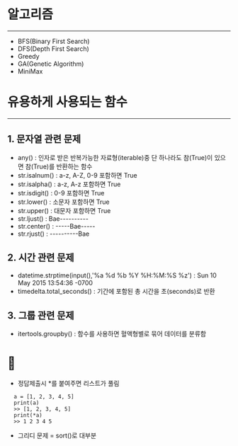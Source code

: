 # 알고리즘
---
- BFS(Binary First Search)
- DFS(Depth First Search)
- Greedy
- GA(Genetic Algorithm)
- MiniMax

# 유용하게 사용되는 함수
---
  
## 1. 문자열 관련 문제
- any() : 인자로 받은 반복가능한 자료형(iterable)중 단 하나라도 참(True)이 있으면 참(True)를 반환하는 함수
- str.isalnum() : a-z, A-Z, 0-9 포함하면 True
- str.isalpha() : a-z, A-z 포함하면 True
- str.isdigit() : 0-9 포함하면 True
- str.lower() : 소문자 포함하면 True
- str.upper() : 대문자 포함하면 True
- str.ljust() : Bae---------- 
- str.center() : -----Bae-----
- str.rjust() : ----------Bae
  
## 2. 시간 관련 문제
- datetime.strptime(input(),'%a %d %b %Y %H:%M:%S %z') : Sun 10 May 2015 13:54:36 -0700
- timedelta.total_seconds() : 기간에 포함된 총 시간을 초(seconds)로 반환
  
## 3. 그룹 관련 문제
- itertools.groupby() : 함수를 사용하면 혈액형별로 묶어 데이터를 분류함

# 🍯
- 정답제출시 *를 붙여주면 리스트가 풀림
```
  a = [1, 2, 3, 4, 5]
  print(a)
  >> [1, 2, 3, 4, 5]
  print(*a)
  >> 1 2 3 4 5
```
- 그리디 문제 = sort()로 대부분 
